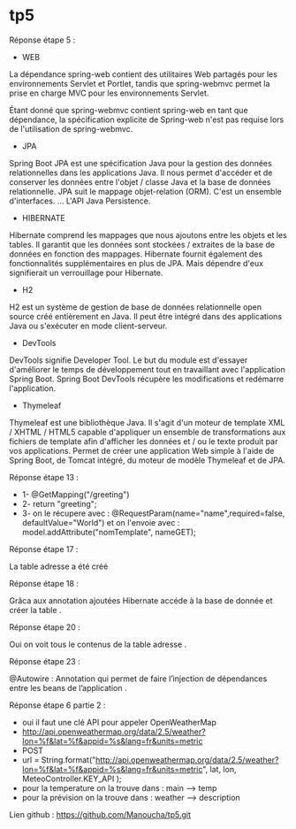 # tp5
 
Réponse étape 5 :

- WEB

La dépendance spring-web contient des utilitaires Web partagés pour les environnements Servlet et Portlet, tandis que spring-webmvc permet la prise en charge MVC pour les environnements Servlet.

Étant donné que spring-webmvc contient spring-web en tant que dépendance, la spécification explicite de Spring-web n'est pas requise lors de l'utilisation de spring-webmvc.


- JPA 

Spring Boot JPA est une spécification Java pour la gestion des données relationnelles dans les applications Java. Il nous permet d'accéder et de conserver les données entre l'objet / classe Java et la base de données relationnelle. JPA suit le mappage objet-relation (ORM). C'est un ensemble d'interfaces. ... L'API Java Persistence.


- HIBERNATE

Hibernate comprend les mappages que nous ajoutons entre les objets et les tables. Il garantit que les données sont stockées / extraites de la base de données en fonction des mappages. Hibernate fournit également des fonctionnalités supplémentaires en plus de JPA. Mais dépendre d'eux signifierait un verrouillage pour Hibernate.

- H2 

H2 est un système de gestion de base de données relationnelle open source créé entièrement en Java. Il peut être intégré dans des applications Java ou s'exécuter en mode client-serveur.

- DevTools

DevTools signifie Developer Tool. Le but du module est d'essayer d'améliorer le temps de développement tout en travaillant avec l'application Spring Boot. Spring Boot DevTools récupère les modifications et redémarre l'application.

- Thymeleaf

Thymeleaf est une bibliothèque Java. Il s'agit d'un moteur de template XML / XHTML / HTML5 capable d'appliquer un ensemble de transformations aux fichiers de template afin d'afficher les données et / ou le texte produit par vos applications. Permet de créer une application Web simple à l'aide de Spring Boot, de Tomcat intégré, du moteur de modèle Thymeleaf et de JPA.

Réponse étape 13 :

 - 1- @GetMapping("/greeting")
 - 2- return "greeting";
 - 3- on le récupere avec : @RequestParam(name="name",required=false, defaultValue="World") et on l'envoie avec : model.addAttribute("nomTemplate", nameGET);


Réponse étape 17 :

La table adresse a été créé

Réponse étape 18 : 

Grâca aux annotation ajoutées Hibernate accéde à la base de donnée et créer la table . 

Réponse étape 20 :

Oui on voit tous le contenus de la table adresse .

Réponse étape 23 :

@Autowire : Annotation qui  permet de faire l’injection de dépendances entre les beans de l’application . 

Réponse étape 6 partie 2 : 

 * oui il faut une clé API pour appeler OpenWeatherMap
 * http://api.openweathermap.org/data/2.5/weather?lon=%f&lat=%f&appid=%s&lang=fr&units=metric
 * POST 
 * url = String.format("http://api.openweathermap.org/data/2.5/weather?lon=%f&lat=%f&appid=%s&lang=fr&units=metric", lat, lon, MeteoController.KEY_API );
 * pour la temperature on la trouve dans : main --> temp 
 * pour la prévision on la trouve dans : weather --> description

Lien github : 
https://github.com/Manoucha/tp5.git
